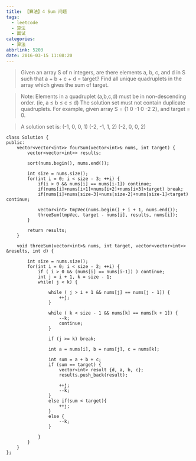```yaml
---
title: 【算法】4 Sum 问题
tags:
  - leetcode
  - 算法
  - 面试
categories:
  - 算法
abbrlink: 5203
date: 2016-03-15 11:08:20
---
```

> Given an array S of n integers, are there elements a, b, c, and d in S such that a + b + c + d = target? Find all unique quadruplets in the array which gives the sum of target.

> Note:
Elements in a quadruplet (a,b,c,d) must be in non-descending order. (ie, a ≤ b ≤ c ≤ d)
The solution set must not contain duplicate quadruplets.
    For example, given array S = {1 0 -1 0 -2 2}, and target = 0.

>    A solution set is:
    (-1,  0, 0, 1)
    (-2, -1, 1, 2)
    (-2,  0, 0, 2)

<!-- more -->

```
class Solution {
public:
    vector<vector<int>> fourSum(vector<int>& nums, int target) {
        vector<vector<int>> results;

        sort(nums.begin(), nums.end());

        int size = nums.size();
        for(int i = 0; i < size - 3; ++i) {
            if(i > 0 && nums[i] == nums[i-1]) continue;
            if(nums[i]+nums[i+1]+nums[i+2]+nums[i+3]>target) break;
            if(nums[i]+nums[size-3]+nums[size-2]+nums[size-1]<target) continue;

            vector<int> tmpVec(nums.begin() + i + 1, nums.end());
            threeSum(tmpVec, target - nums[i], results, nums[i]);
        }

        return results;
    }

    void threeSum(vector<int>& nums, int target, vector<vector<int>> &results, int d) {

        int size = nums.size();
        for(int i = 0; i < size - 2; ++i) {
            if ( i > 0 && (nums[i] == nums[i-1]) ) continue;
            int j = i + 1, k = size - 1;
            while( j < k) {

                while ( j > i + 1 && nums[j] == nums[j - 1]) {
                    ++j;
                }

                while ( k < size - 1 && nums[k] == nums[k + 1]) {
                    --k;
                    continue;
                }

                if (j >= k) break;

                int a = nums[i], b = nums[j], c = nums[k];

                int sum = a + b + c;
                if (sum == target) {
                    vector<int> result {d, a, b, c};
                    results.push_back(result);

                    ++j;
                    --k;
                }
                else if(sum < target){
                    ++j;
                }
                else {
                    --k;
                }

            }
        }
    }
};
```
